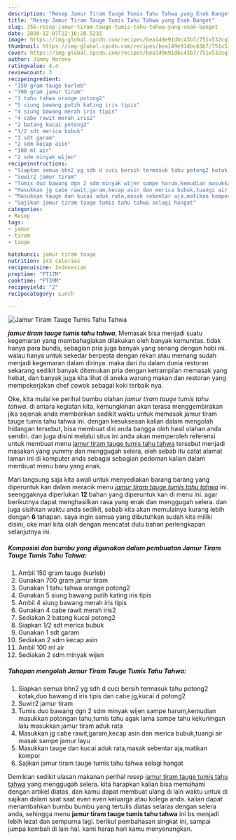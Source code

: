 ```yaml
---
description: "Resep Jamur Tiram Tauge Tumis Tahu Tahwa yang Enak Banget"
title: "Resep Jamur Tiram Tauge Tumis Tahu Tahwa yang Enak Banget"
slug: 356-resep-jamur-tiram-tauge-tumis-tahu-tahwa-yang-enak-banget
date: 2020-12-07T22:16:20.523Z
image: https://img-global.cpcdn.com/recipes/bea149e91dbc43b7/751x532cq70/jamur-tiram-tauge-tumis-tahu-tahwa-foto-resep-utama.jpg
thumbnail: https://img-global.cpcdn.com/recipes/bea149e91dbc43b7/751x532cq70/jamur-tiram-tauge-tumis-tahu-tahwa-foto-resep-utama.jpg
cover: https://img-global.cpcdn.com/recipes/bea149e91dbc43b7/751x532cq70/jamur-tiram-tauge-tumis-tahu-tahwa-foto-resep-utama.jpg
author: Jimmy Moreno
ratingvalue: 4.4
reviewcount: 3
recipeingredient:
- "150 gram tauge kurleb"
- "700 gram jamur tiram"
- "1 tahu tahwa orange potong2"
- "5 siung bawang putih kating iris tipis"
- "4 siung bawang merah iris tipis"
- "4 cabe rawit merah iris2"
- "2 batang kucai potong2"
- "1/2 sdt merica bubuk"
- "1 sdt garam"
- "2 sdm kecap asin"
- "100 ml air"
- "2 sdm minyak wijen"
recipeinstructions:
- "Siapkan semua bhn2 yg sdh d cuci bersih termasuk tahu potong2 kotak,duo bawang d iris tipis dan cabe jg,kucai d potong2"
- "Suwir2 jamur tiram"
- "Tumis duo bawang dgn 2 sdm minyak wijen sampe harum,kemudian masukkan potongan tahu,tumis tahu agak lama sampe tahu kekuningan lalu masukkan jamur tiram aduk rata"
- "Masukkan jg cabe rawit,garam,kecap asin dan merica bubuk,tuangi air masak sampe jamur layu"
- "Masukkan tauge dan kucai aduk rata,masak sebentar aja,matikan kompor"
- "Sajikan jamur tiram tauge tumis tahu tahwa selagi hangat"
categories:
- Resep
tags:
- jamur
- tiram
- tauge

katakunci: jamur tiram tauge 
nutrition: 143 calories
recipecuisine: Indonesian
preptime: "PT17M"
cooktime: "PT39M"
recipeyield: "2"
recipecategory: Lunch

---
```



![Jamur Tiram Tauge Tumis Tahu Tahwa](https://img-global.cpcdn.com/recipes/bea149e91dbc43b7/751x532cq70/jamur-tiram-tauge-tumis-tahu-tahwa-foto-resep-utama.jpg)

<b><i>jamur tiram tauge tumis tahu tahwa</i></b>, Memasak bisa menjadi suatu kegemaran yang membahagiakan dilakukan oleh banyak komunitas. tidak hanya para bunda, sebagian pria juga banyak yang senang dengan hobi ini. walau hanya untuk sekedar berpesta dengan rekan atau memang sudah menjadi kegemaran dalam dirinya. maka dari itu dalam dunia restoran sekarang sedikit banyak ditemukan pria dengan ketrampilan memasak yang hebat, dan banyak juga kita lihat di aneka warung makan dan restoran yang mempekerjakan chef cowok sebagai koki terbaik nya.



Oke, kita mulai ke perihal bumbu olahan <i>jamur tiram tauge tumis tahu tahwa</i>. di antara kegiatan kita, kemungkinan akan terasa menggembirakan jika sejenak anda memberikan sedikit waktu untuk memasak jamur tiram tauge tumis tahu tahwa ini. dengan kesuksesan kalian dalam mengolah hidangan tersebut, bisa membuat diri anda bangga oleh hasil olahan anda sendiri. dan juga disini melalui situs ini anda akan memperoleh referensi untuk membuat menu <u>jamur tiram tauge tumis tahu tahwa</u> tersebut menjadi masakan yang yummy dan menggugah selera, oleh sebab itu catat alamat laman ini di komputer anda sebagai sebagian pedoman kalian dalam membuat menu baru yang enak.


Mari langsung saja kita awali untuk menyediakan barang barang yang diperuntuk kan dalam meracik menu <u><i>jamur tiram tauge tumis tahu tahwa</i></u> ini. seenggaknya diperlukan <b>12</b> bahan yang diperuntuk kan di menu ini. agar berikutnya dapat menghasilkan rasa yang enak dan menggugah selera. dan juga sisihkan waktu anda sedikit, sebab kita akan memulainya kurang lebih dengan <b>6</b> tahapan. saya ingin semua yang dibutuhkan sudah kita miliki disini, oke mari kita olah dengan mencatat dulu bahan perlengkapan selanjutnya ini.

<!--inarticleads1-->

##### Komposisi dan bumbu yang digunakan dalam pembuatan Jamur Tiram Tauge Tumis Tahu Tahwa:

1. Ambil 150 gram tauge (kurleb)
1. Gunakan 700 gram jamur tiram
1. Gunakan 1 tahu tahwa orange potong2
1. Gunakan 5 siung bawang putih kating iris tipis
1. Ambil 4 siung bawang merah iris tipis
1. Gunakan 4 cabe rawit merah iris2
1. Sediakan 2 batang kucai potong2
1. Siapkan 1/2 sdt merica bubuk
1. Gunakan 1 sdt garam
1. Sediakan 2 sdm kecap asin
1. Ambil 100 ml air
1. Sediakan 2 sdm minyak wijen




<!--inarticleads2-->

##### Tahapan mengolah Jamur Tiram Tauge Tumis Tahu Tahwa:

1. Siapkan semua bhn2 yg sdh d cuci bersih termasuk tahu potong2 kotak,duo bawang d iris tipis dan cabe jg,kucai d potong2
1. Suwir2 jamur tiram
1. Tumis duo bawang dgn 2 sdm minyak wijen sampe harum,kemudian masukkan potongan tahu,tumis tahu agak lama sampe tahu kekuningan lalu masukkan jamur tiram aduk rata
1. Masukkan jg cabe rawit,garam,kecap asin dan merica bubuk,tuangi air masak sampe jamur layu
1. Masukkan tauge dan kucai aduk rata,masak sebentar aja,matikan kompor
1. Sajikan jamur tiram tauge tumis tahu tahwa selagi hangat




Demikian sedikit ulasan makanan perihal resep <u>jamur tiram tauge tumis tahu tahwa</u> yang menggugah selera. kita harapkan kalian bisa memahami dengan artikel diatas, dan kamu dapat membuat ulang di lain waktu untuk di sajikan dalam saat saat even even keluarga atau kolega anda. kalian dapat menambahkan bumbu bumbu yang tertulis diatas selaras dengan selera anda, sehingga menu <b>jamur tiram tauge tumis tahu tahwa</b> ini bs menjadi lebih lezat dan sempurna lagi. berikut pembahasan singkat ini, sampai jumpa kembali di lain hal. kami harap hari kamu menyenangkan.
